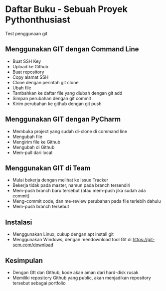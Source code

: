 # Daftar Buku - Sebuah Proyek Pythonthusiast
Test penggunaan git

## Menggunakan GIT dengan Command Line
- Buat SSH Key
- Upload ke Github
- Buat repository
- Copy alamat SSH
- Clone dengan perintah git clone <alamat ssh>
- Ubah file
- Tambahkan ke daftar file yang diubah dengan git add
- Simpan perubahan dengan git commit
- Kirim perubahan ke github dengan git push

## Menggunakan GIT dengan PyCharm
- Membuka project yang sudah di-clone di command line
- Mengubah file
- Mengirim file ke Github
- Mengubah di Github
- Mem-pull dari local

## Menggunakan GIT di Team

- Mulai bekerja dengan melihat ke Issue Tracker
- Bekerja tidak pada master, namun pada branch tersendiri
- Mem-push branch baru tersebut (atau mem-push jika sudah ada commit)
- Meng-commit code, dan me-review perubahan pada file terlebih dahulu
- Mem-push branch tersebut

## Instalasi
- Menggunakan Linux, cukup dengan apt install git
- Menggunakan Windows, dengan mendownload tool Git di https://git-scm.com/download

## Kesimpulan
- Dengan GIt dan Github, kode akan aman dari hard-disk rusak
- Memiliki repository Github yang public, akan menjadikan repository tersebut sebagai portfolio